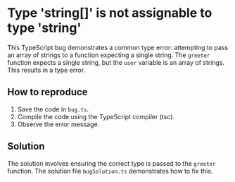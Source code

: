 # Type 'string[]' is not assignable to type 'string'
This TypeScript bug demonstrates a common type error: attempting to pass an array of strings to a function expecting a single string. The `greeter` function expects a single string, but the `user` variable is an array of strings. This results in a type error.

## How to reproduce

1. Save the code in `bug.ts`.
2. Compile the code using the TypeScript compiler (tsc).
3. Observe the error message.

## Solution

The solution involves ensuring the correct type is passed to the `greeter` function.  The solution file `bugSolution.ts` demonstrates how to fix this.